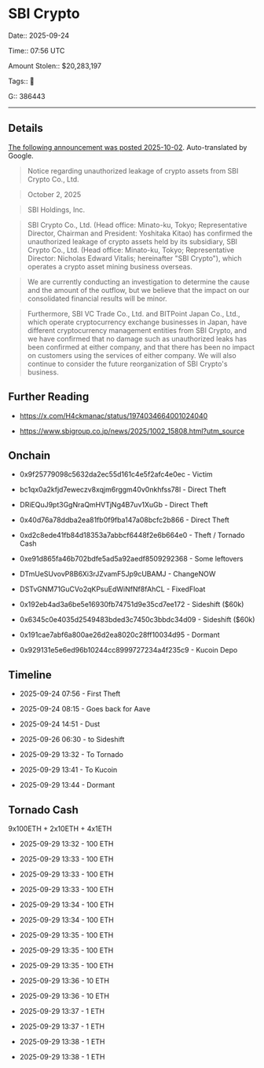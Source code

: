 # SBI Crypto

Date:: 2025-09-24

Time:: 07:56 UTC

Amount Stolen:: $20,283,197

Tags:: 🔑

G:: 386443

---

## Details

[The following announcement was posted 2025-10-02](https://www.sbigroup.co.jp/news/2025/1002_15808.html?utm_source). Auto-translated by Google.

> Notice regarding unauthorized leakage of crypto assets from SBI Crypto Co., Ltd.

> October 2, 2025

> SBI Holdings, Inc.

> SBI Crypto Co., Ltd. (Head office: Minato-ku, Tokyo; Representative Director, Chairman and President: Yoshitaka Kitao) has confirmed the unauthorized leakage of crypto assets held by its subsidiary, SBI Crypto Co., Ltd. (Head office: Minato-ku, Tokyo; Representative Director: Nicholas Edward Vitalis; hereinafter "SBI Crypto"), which operates a crypto asset mining business overseas.

> We are currently conducting an investigation to determine the cause and the amount of the outflow, but we believe that the impact on our consolidated financial results will be minor.

> Furthermore, SBI VC Trade Co., Ltd. and BITPoint Japan Co., Ltd., which operate cryptocurrency exchange businesses in Japan, have different cryptocurrency management entities from SBI Crypto, and we have confirmed that no damage such as unauthorized leaks has been confirmed at either company, and that there has been no impact on customers using the services of either company. We will also continue to consider the future reorganization of SBI Crypto's business.



## Further Reading

- https://x.com/H4ckmanac/status/1974034664001024040

- https://www.sbigroup.co.jp/news/2025/1002_15808.html?utm_source




## Onchain

- 0x9f25779098c5632da2ec55d161c4e5f2afc4e0ec - Victim

- bc1qx0a2kfjd7eweczv8xqjm6rggm40v0nkhfss78l - Direct Theft

- DRiEQuJ9pt3GgNraQmHVTjNg4B7uv1XuGb - Direct Theft

- 0x40d76a78ddba2ea81fb0f9fba147a08bcfc2b866 - Direct Theft

- 0xd2c8ede41fb84d18353a7abbcf6448f2e6b664e0 - Theft / Tornado Cash

- 0xe91d865fa46b702bdfe5ad5a92aedf8509292368 - Some leftovers

- DTmUeSUvovP8B6Xi3rJZvamF5Jp9cUBAMJ - ChangeNOW

- DSTvGNM71GuCVo2qKPsuEdWiNfNf8fAhCL - FixedFloat 

- 0x192eb4ad3a6be5e16930fb74751d9e35cd7ee172 - Sideshift ($60k)

- 0x6345c0e4035d2549483bded3c7450c3bbdc34d09 - Sideshift ($60k)

- 0x191cae7abf6a800ae26d2ea8020c28ff10034d95 - Dormant

- 0x929131e5e6ed96b10244cc8999727234a4f235c9 - Kucoin Depo




## Timeline

- 2025-09-24 07:56 - First Theft

- 2025-09-24 08:15 - Goes back for Aave

- 2025-09-24 14:51 - Dust

- 2025-09-26 06:30 - to Sideshift

- 2025-09-29 13:32 - To Tornado 

- 2025-09-29 13:41 - To Kucoin

- 2025-09-29 13:44 - Dormant




## Tornado Cash

9x100ETH + 2x10ETH + 4x1ETH

- 2025-09-29 13:32 - 100 ETH

- 2025-09-29 13:33 - 100 ETH

- 2025-09-29 13:33 - 100 ETH

- 2025-09-29 13:33 - 100 ETH

- 2025-09-29 13:34 - 100 ETH

- 2025-09-29 13:34 - 100 ETH

- 2025-09-29 13:35 - 100 ETH

- 2025-09-29 13:35 - 100 ETH

- 2025-09-29 13:35 - 100 ETH

- 2025-09-29 13:36 - 10 ETH

- 2025-09-29 13:36 - 10 ETH

- 2025-09-29 13:37 - 1 ETH

- 2025-09-29 13:37 - 1 ETH

- 2025-09-29 13:38 - 1 ETH

- 2025-09-29 13:38 - 1 ETH







